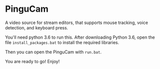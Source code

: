 # PinguCam
A video source for stream editors, that supports mouse tracking, voice detection, and keyboard press.

You'll need python 3.6 to run this. After downloading Python 3.6, open the file `install_packages.bat` to install the required libraries.

Then you can open the PinguCam with `run.bat`.

You are ready to go! Enjoy!


